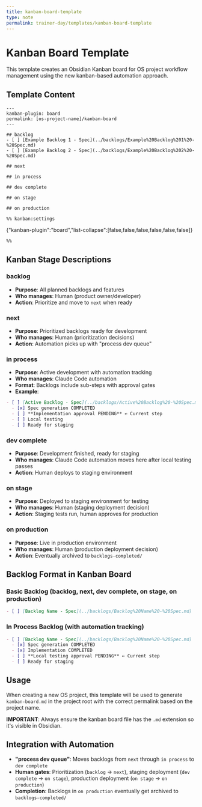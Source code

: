 ```yaml
---
title: kanban-board-template
type: note
permalink: trainer-day/templates/kanban-board-template
---
```


# Kanban Board Template

This template creates an Obsidian Kanban board for OS project workflow management using the new kanban-based automation approach.

## Template Content
```
---
kanban-plugin: board
permalink: [os-project-name]/kanban-board
---

## backlog
- [ ] [Example Backlog 1 - Spec](../backlogs/Example%20Backlog%201%20-%20Spec.md)
- [ ] [Example Backlog 2 - Spec](../backlogs/Example%20Backlog%202%20-%20Spec.md)

## next

## in process

## dev complete

## on stage

## on production

%% kanban:settings
```
{"kanban-plugin":"board","list-collapse":[false,false,false,false,false,false]}
```
%%
```

## Kanban Stage Descriptions

### backlog
- **Purpose**: All planned backlogs and features
- **Who manages**: Human (product owner/developer)
- **Action**: Prioritize and move to `next` when ready

### next  
- **Purpose**: Prioritized backlogs ready for development
- **Who manages**: Human (prioritization decisions)
- **Action**: Automation picks up with "process dev queue"

### in process
- **Purpose**: Active development with automation tracking
- **Who manages**: Claude Code automation
- **Format**: Backlogs include sub-steps with approval gates
- **Example**:
```markdown
- [ ] [Active Backlog - Spec](../backlogs/Active%20Backlog%20-%20Spec.md)
  - [x] Spec generation COMPLETED
  - [ ] **Implementation approval PENDING** ← Current step
  - [ ] Local testing
  - [ ] Ready for staging
```

### dev complete
- **Purpose**: Development finished, ready for staging
- **Who manages**: Claude Code automation moves here after local testing passes
- **Action**: Human deploys to staging environment

### on stage
- **Purpose**: Deployed to staging environment for testing
- **Who manages**: Human (staging deployment decision)
- **Action**: Staging tests run, human approves for production

### on production
- **Purpose**: Live in production environment
- **Who manages**: Human (production deployment decision)  
- **Action**: Eventually archived to `backlogs-completed/`

## Backlog Format in Kanban Board

### Basic Backlog (backlog, next, dev complete, on stage, on production)
```markdown
- [ ] [Backlog Name - Spec](../backlogs/Backlog%20Name%20-%20Spec.md)
```

### In Process Backlog (with automation tracking)
```markdown
- [ ] [Backlog Name - Spec](../backlogs/Backlog%20Name%20-%20Spec.md)
  - [x] Spec generation COMPLETED
  - [x] Implementation COMPLETED  
  - [ ] **Local testing approval PENDING** ← Current step
  - [ ] Ready for staging
```

## Usage
When creating a new OS project, this template will be used to generate `kanban-board.md` in the project root with the correct permalink based on the project name.

**IMPORTANT**: Always ensure the kanban board file has the `.md` extension so it's visible in Obsidian.

## Integration with Automation
- **"process dev queue"**: Moves backlogs from `next` through `in process` to `dev complete`
- **Human gates**: Prioritization (`backlog` → `next`), staging deployment (`dev complete` → `on stage`), production deployment (`on stage` → `on production`)
- **Completion**: Backlogs in `on production` eventually get archived to `backlogs-completed/`